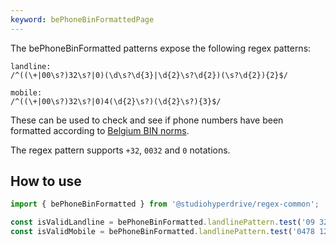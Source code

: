 ```yaml
---
keyword: bePhoneBinFormattedPage
---
```


The bePhoneBinFormatted patterns expose the following regex patterns:

```
landline:
/^((\+|00\s?)32\s?|0)(\d\s?\d{3}|\d{2}\s?\d{2})(\s?\d{2}){2}$/

mobile:
/^((\+|00\s?)32\s?|0)4(\d{2}\s?)(\d{2}\s?){3}$/
```

These can be used to check and see if phone numbers have been formatted according to [Belgium BIN norms](https://www.vlaanderen.be/team-taaladvies/taaladviezen/telefoonnummers-notatie).

The regex pattern supports `+32`, `0032` and `0` notations.

## How to use

```typescript
import { bePhoneBinFormatted } from '@studiohyperdrive/regex-common';

const isValidLandline = bePhoneBinFormatted.landlinePattern.test('09 321 12 34 56');
const isValidMobile = bePhoneBinFormatted.landlinePattern.test('0478 12 34 56');
```
